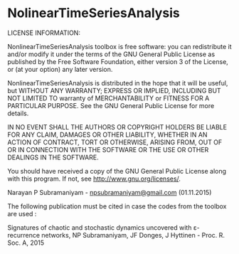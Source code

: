 # NolinearTimeSeriesAnalysis

LICENSE INFORMATION:

NonlinearTimeSeriesAnalysis toolbox is free software: you can redistribute it and/or modify it under the terms of the GNU General Public License as published by the Free Software Foundation, either version 3 of the License, or (at your option) any later version.

NonlinearTimeSeriesAnalysis is distributed in the hope that it will be useful, but WITHOUT ANY WARRANTY; EXPRESS OR IMPLIED, INCLUDING BUT NOT LIMITED TO warranty of MERCHANTABILITY or FITNESS FOR A PARTICULAR PURPOSE. See the GNU General Public License for more details.

IN NO EVENT SHALL THE AUTHORS OR COPYRIGHT HOLDERS BE LIABLE FOR ANY CLAIM, DAMAGES OR OTHER LIABILITY, WHETHER IN AN ACTION OF CONTRACT, TORT OR OTHERWISE, ARISING FROM, OUT OF OR IN CONNECTION WITH THE SOFTWARE OR THE USE OR OTHER DEALINGS IN THE SOFTWARE.

You should have received a copy of the GNU General Public License along with this program. If not, see http://www.gnu.org/licenses/.

Narayan P Subramaniyam - npsubramaniyam@gmail.com (01.11.2015)

The following publication must be cited in case the codes from the toolbox are used : 

Signatures of chaotic and stochastic dynamics uncovered with ε-recurrence networks, NP Subramaniyam, JF Donges, J Hyttinen - Proc. R. Soc. A, 2015
